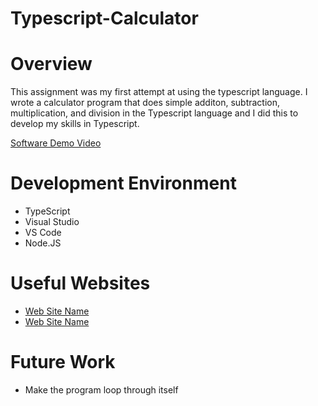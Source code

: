 # Typescript-Calculator

# Overview

This assignment was my first attempt at using the typescript language. I wrote a calculator program that does simple additon, subtraction, multiplication, and division in the Typescript language and I did this to develop my skills in Typescript.

[Software Demo Video](https://youtu.be/k2Sm0JP1P2E)

# Development Environment

- TypeScript
- Visual Studio
- VS Code
- Node.JS


# Useful Websites

- [Web Site Name](https://www.youtube.com)
- [Web Site Name](https://www.w3schools.com)

# Future Work

- Make the program loop through itself

